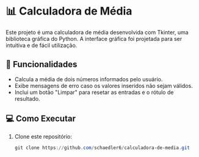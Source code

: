# 📊 Calculadora de Média

Este projeto é uma calculadora de média desenvolvida com Tkinter, uma biblioteca gráfica do Python. A interface gráfica foi projetada para ser intuitiva e de fácil utilização.

## 🚀 Funcionalidades
- Calcula a média de dois números informados pelo usuário.
- Exibe mensagens de erro caso os valores inseridos não sejam válidos.
- Inclui um botão "Limpar" para resetar as entradas e o rótulo de resultado.

## 💻 Como Executar
1. Clone este repositório:
   ```powershell
   git clone https://github.com/schaedler6/calculadora-de-media.git
